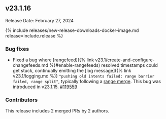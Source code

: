 ## v23.1.16

Release Date: February 27, 2024

{% include releases/new-release-downloads-docker-image.md release=include.release %}

<h3 id="v23-1-16-bug-fixes">Bug fixes</h3>

- Fixed a bug where [rangefeed]({% link v23.1/create-and-configure-changefeeds.md %}#enable-rangefeeds) resolved timestamps could get stuck, continually emitting the [log message]({% link v23.1/logging.md %}) `"pushing old intents failed: range barrier failed, range split"`, typically following a [range merge](https://www.cockroachlabs.com/docs/v23.1/architecture/distribution-layer#range-merges). This bug was introduced in v23.1.15. [#119559][#119559]

<h3 id="v23-1-16-contributors">Contributors</h3>

This release includes 2 merged PRs by 2 authors.

</div>

[#119559]: https://github.com/cockroachdb/cockroach/pull/119559
